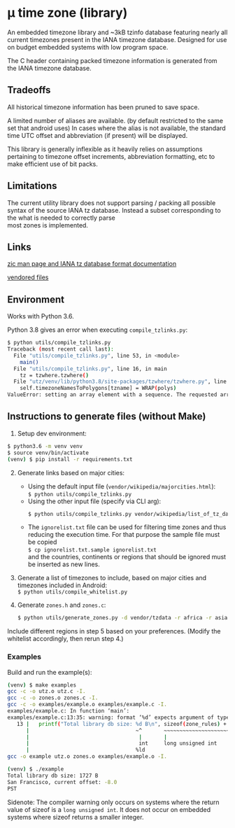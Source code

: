 # μ time zone (library)

An embedded timezone library and ~3kB tzinfo database featuring nearly
all current timezones present in the IANA timezone database.
Designed for use on budget embedded systems with low program space.

The C header containing packed timezone information is generated from
the IANA timezone database.

## Tradeoffs

All historical timezone information has been pruned to save space.

A limited number of aliases are available. (by default restricted to the
same set that android uses) In cases where the alias is not available,
the standard time UTC offset and abbreviation (if present) will be
displayed.

This library is generally inflexible as it heavily relies on
assumptions pertaining to timezone offset increments, abbreviation
formatting, etc to make efficient use of bit packs.

## Limitations

The current utility library does not support parsing /
packing all possible syntax of the source IANA tz database.
Instead a subset corresponding to the what is needed to correctly parse  
most zones is implemented.

## Links

[zic man page and IANA tz database format documentation](https://linux.die.net/man/8/zic)

[vendored files](./vendor)

## Environment

Works with Python 3.6.

Python 3.8 gives an error when executing `compile_tzlinks.py`:
```bash
$ python utils/compile_tzlinks.py
Traceback (most recent call last):
  File "utils/compile_tzlinks.py", line 53, in <module>
    main()
  File "utils/compile_tzlinks.py", line 16, in main
    tz = tzwhere.tzwhere()
  File "utz/venv/lib/python3.8/site-packages/tzwhere/tzwhere.py", line 62, in __init__
    self.timezoneNamesToPolygons[tzname] = WRAP(polys)
ValueError: setting an array element with a sequence. The requested array has an inhomogeneous shape after 2 dimensions. The detected shape was (1, 2) + inhomogeneous part.
```

## Instructions to generate files (without Make)

1. Setup dev environment:

```bash
$ python3.6 -m venv venv
$ source venv/bin/activate
(venv) $ pip install -r requirements.txt
```

2. Generate links based on major cities:

   - Using the default input file (`vendor/wikipedia/majorcities.html`): \
   `$ python utils/compile_tzlinks.py`
   - Using the other input file (specify via CLI arg):
     ```bash
     $ python utils/compile_tzlinks.py vendor/wikipedia/list_of_tz_database_time_zones.html
     ```
   - The `ignorelist.txt` file can be used for filtering time zones and thus
     reducing the execution time. For that purpose the sample file must be copied \
     `$ cp ignorelist.txt.sample ignorelist.txt` \
     and the countries, continents or regions that should be ignored must be
     inserted as new lines.
3. Generate a list of timezones to include, based on major cities and timezones included in Android:  
   `$ python utils/compile_whitelist.py`
4. Generate `zones.h` and `zones.c`:
   ```bash
   $ python utils/generate_zones.py -d vendor/tzdata -r africa -r asia -r australasia -r backward -r europe -r northamerica -r pacificnew -r southamerica -w whitelist.txt -i majorcities
   ```

Include different regions in step 5 based on your preferences.
(Modify the whitelist accordingly, then rerun step 4.)

### Examples

Build and run the example(s):

```bash
(venv) $ make examples
gcc -c -o utz.o utz.c -I.
gcc -c -o zones.o zones.c -I.
gcc -c -o examples/example.o examples/example.c -I.
examples/example.c: In function ‘main’:
examples/example.c:13:35: warning: format ‘%d’ expects argument of type ‘int’, but argument 2 has type ‘long unsigned int’ [-Wformat=]
   13 |   printf("Total library db size: %d B\n", sizeof(zone_rules) + sizeof(zone_abrevs) + sizeof(zone_defns) + sizeof(zone_names));
      |                                  ~^       ~~~~~~~~~~~~~~~~~~~~~~~~~~~~~~~~~~~~~~~~~~~~~~~~~~~~~~~~~~~~~~~~~~~~~~~~~~~~~~~~~~
      |                                   |       |
      |                                   int     long unsigned int
      |                                  %ld
gcc -o example utz.o zones.o examples/example.o -I.

(venv) $ ./example
Total library db size: 1727 B
San Francisco, current offset: -8.0
PST
```

Sidenote: The compiler warning only occurs on systems where the return value of sizeof is a
`long unsigned int`. It does not occur on embedded systems where sizeof returns a smaller integer.
